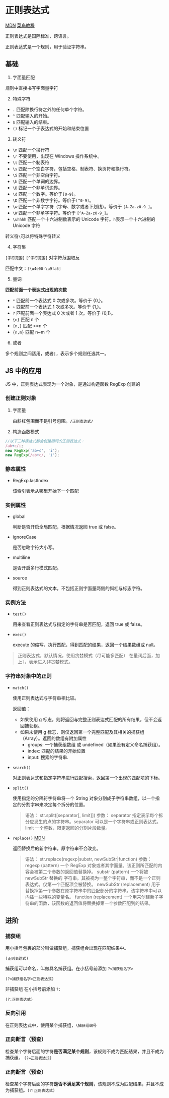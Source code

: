 # 正则表达式 

[MDN](https://developer.mozilla.org/zh-CN/docs/Web/JavaScript/Reference/Global_Objects/RegExp)
[菜鸟教程](https://www.runoob.com/regexp/regexp-syntax.html)

正则表达式是国际标准，跨语言。

正则表达式是一个规则，用于验证字符串。

## 基础

1. 字面量匹配

规则中直接书写字面量字符

2. 特殊字符

- `.` 匹配除换行符之外的任何单个字符。
- `^` 匹配输入的开始。
- `$` 匹配输入的结束。
- `()` 标记一个子表达式的开始和结束位置

3. 转义符

- `\n` 匹配一个换行符
- `\r` 不要使用，出现在 Windows 操作系统中。
- `\t` 匹配一个制表符
- `\s` 匹配一个空白字符，包括空格、制表符、换页符和换行符。
- `\S` 匹配一个非空白字符。
- `\b` 匹配一个单词的边界。
- `\B` 匹配一个非单词边界。
- `\d` 匹配一个数字。等价于`[0-9]`。
- `\D` 匹配一个非数字字符。等价于`[^0-9]`。
- `\w` 匹配一个单字字符（字母、数字或者下划线）。等价于 `[A-Za-z0-9_]`。
- `\W` 匹配一个非单字字符。等价于 `[^A-Za-z0-9_]`。
- `\uhhhh` 匹配一个十六进制数表示的 Unicode 字符。`h`表示一个十六进制的 Unicode 字符

转义符`\`可以将特殊字符转义

4. 字符集

`[字符范围]`
`[^字符范围]` 对字符范围取反

匹配中文：`[\u4e00-\u9fa5]`

5. 量词

**匹配前面一个表达式出现的次数**

- `*` 匹配前一个表达式 0 次或多次。等价于 {0,}。
- `+` 匹配前一个表达式 1 次或多次。等价于 {1,}。
- `?` 匹配前面一个表达式 0 次或者 1 次。等价于 {0,1}。
- `{n}` 匹配 n 个
- `{n,}` 匹配 >=n 个
- `{n,m}` 匹配 n~m 个

6. 或者

多个规则之间适用，或者`|`，表示多个规则任选其一。

## JS 中的应用

JS 中，正则表达式表现为一个对象，是通过构造函数 RegExp 创建的

### 创建正则对象

1. 字面量

   由斜杠包围而不是引号包围。`/正则表达式/`

2. 构造函数模式

```js
//以下三种表达式都会创建相同的正则表达式：
/ab+c/i;
new RegExp('ab+c', 'i');
new RegExp(/ab+c/, 'i');
```

### 静态属性

- RegExp.lastIndex

  该索引表示从哪里开始下一个匹配

### 实例属性

- global

  判断是否开启全局匹配，根据情况返回 true 或 false。
- ignoreCase

  是否忽略字符大小写。
- multiline

  是否开启多行模式匹配。
- source

  得到正则表达式的文本，不包括正则字面量两侧的斜杠与标志字符。

### 实例方法

- `test()`

  用来查看正则表达式与指定的字符串是否匹配，返回 true 或 false。

- `exec()`

  execute 的缩写，执行匹配，得到匹配的结果，返回一个结果数组或 null。

> 正则表达式，默认情况，使用贪婪模式（尽可能多匹配）
> 在量词后面，加上`?`，表示进入非贪婪模式。

### 字符串对象中的正则

- `match()`
  
  使用正则表达式与字符串相比较。
  
  返回值：

  - 如果使用 g 标志，则将返回与完整正则表达式匹配的所有结果，但不会返回捕获组。
  - 如果未使用 g 标志，则仅返回第一个完整匹配及其相关的捕获组（Array）。返回的数组有附加属性
    - groups: 一个捕获组数组 或 undefined（如果没有定义命名捕获组）。
    - index: 匹配的结果的开始位置
    - input: 搜索的字符串.

- `search()`
  
  对正则表达式和指定字符串进行匹配搜索，返回第一个出现的匹配项的下标。

- `split()`
  
  使用指定的分隔符字符串将一个 String 对象分割成子字符串数组，以一个指定的分割字串来决定每个拆分的位置。

  > 语法：
  > str.split([separator[, limit]])
  > 参数：
  > separator
  > 指定表示每个拆分应发生的点的字符串。separator 可以是一个字符串或正则表达式。
  > limit
  > 一个整数，限定返回的分割片段数量。

- `replace()` [MDN](https://developer.mozilla.org/zh-CN/docs/Web/JavaScript/Reference/Global_Objects/String/replace)
  
  返回替换后的新字符串，原字符串不会改变。
  
  > 语法：
  > str.replace(regexp|substr, newSubStr|function)
  > 参数：
  > regexp (pattern)
  > 一个 RegExp 对象或者其字面量。该正则所匹配的内容会被第二个参数的返回值替换掉。
  > substr (pattern)
  > 一个将被 newSubStr 替换的 字符串。其被视为一整个字符串，而不是一个正则表达式。仅第一个匹配项会被替换。
  > newSubStr (replacement)
  > 用于替换掉第一个参数在原字符串中的匹配部分的字符串。该字符串中可以内插一些特殊的变量名。
  > function (replacement)
  > 一个用来创建新子字符串的函数，该函数的返回值将替换掉第一个参数匹配到的结果。

## 进阶

### 捕获组

用小括号包裹的部分叫做捕获组，捕获组会出现在匹配结果中。

`(正则表达式)`

捕获组可以命名，叫做具名捕获组。在小括号前添加 `?<捕获组名字>`

`(?<捕获组名字>正则表达式)`

非捕获组 在小括号前添加 `?:`

`(?:正则表达式)`

### 反向引用

在正则表达式中，使用某个捕获组，`\捕获组编号`

### 正向断言（预查）

检查某个字符后面的字符**是否满足某个规则**，该规则不成为匹配结果，并且不成为捕获组。 `(?=正则表达式)`

### 正向断言（预查）

检查某个字符后面的字符**是否不满足某个规则**，该规则不成为匹配结果，并且不成为捕获组。`(?!正则表达式)`
